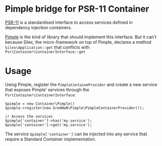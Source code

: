 Pimple bridge for PSR-11 Container
==================================

[PSR-11](https://github.com/container-interop/fig-standards/blob/master/proposed/container.md) is 
a standardised interface to access services defined in dependency injection containers.

[Pimple](https://github.com/container-interop/fig-standards/blob/master/proposed/container.md) is
the kind of library that should implement this interface. But it can't because Silex, the micro-framework
on top of Pimple, declares a method `Silex\Application::get` that conflicts with `Psr\Container\ContainerInterface::get`

Usage
=====

Using Pimple, register the `PimpleContaineProvider` and create a new service that exposes
Pimple' services through the `Psr\Container\ContainerInterface`:

    $pimple = new Container\Pimple()
    $pimple->register(new GromNaN\Pimple\PimpleContainerProvider());
    
    // Access the services
    $pimple['container']->has('my.service');
    $pimple['container']->get('my.service');

The service `$pimple['container']` can be injected into any service that require a Standard Container implementation.
